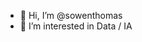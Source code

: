 - 👋 Hi, I’m @sowenthomas
- 👀 I’m interested in Data / IA

<!---
sowenthomas/sowenthomas is a ✨ special ✨ repository because its `README.md` (this file) appears on your GitHub profile.
You can click the Preview link to take a look at your changes.
--->
